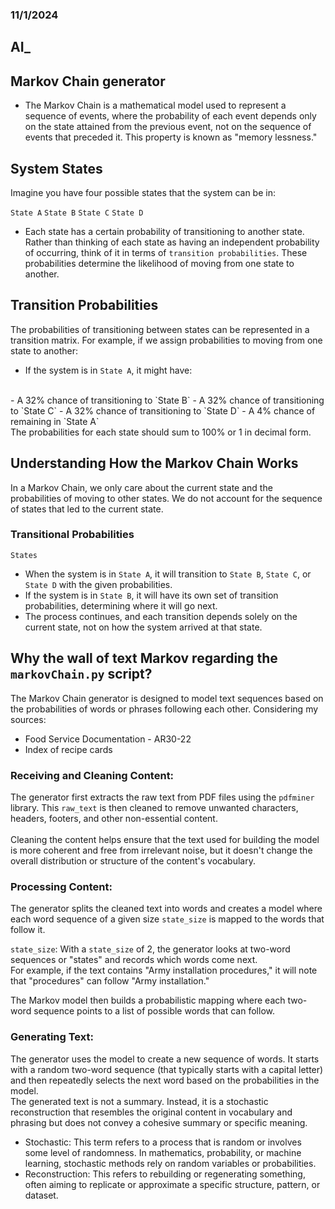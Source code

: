 ### 11/1/2024

## AI_ 


## Markov Chain generator

- The Markov Chain is a mathematical model used to represent a sequence of events, where the probability of each event depends only on the state attained from the previous event, not on the sequence of events that preceded it. This property is known as "memory lessness."<br>

## System States
Imagine you have four possible states that the system can be in:

`State A`
`State B`
`State C`
`State D`

- Each state has a certain probability of transitioning to another state. Rather than thinking of each state as having an independent probability of occurring, think of it in terms of `transition probabilities`. These probabilities determine the likelihood of moving from one state to another.<br>

## Transition Probabilities

The probabilities of transitioning between states can be represented in a transition matrix. For example, if we assign probabilities to moving from one state to another:<br>

- If the system is in `State A`, it might have:<br>
<br>
- A 32% chance of transitioning to `State B`
- A 32% chance of transitioning to `State C`
- A 32% chance of transitioning to `State D`
- A 4% chance of remaining in `State A`
<br>
The probabilities for each state should sum to 100% or 1 in decimal form.

## Understanding How the Markov Chain Works

In a Markov Chain, we only care about the current state and the probabilities of moving to other states. We do not account for the sequence of states that led to the current state.

### Transitional Probabilities

`States`

- When the system is in `State A`, it will transition to `State B`, `State C`, or `State D` with the given probabilities.<br>
- If the system is in `State B`, it will have its own set of transition probabilities, determining where it will go next.<br>
- The process continues, and each transition depends solely on the current state, not on how the system arrived at that state.<br>


## Why the wall of text Markov regarding the `markovChain.py` script? 

The Markov Chain generator is designed to model text sequences based on the probabilities of words or phrases following each other. Considering my sources:<br>

- Food Service Documentation - AR30-22
- Index of recipe cards

### Receiving and Cleaning Content:

The generator first extracts the raw text from PDF files using the `pdfminer` library. This `raw_text` is then cleaned to remove unwanted characters, headers, footers, and other non-essential content.<br>
<br>
Cleaning the content helps ensure that the text used for building the model is more coherent and free from irrelevant noise, but it doesn't change the overall distribution or structure of the content's vocabulary.<br>

### Processing Content:

The generator splits the cleaned text into words and creates a model where each word sequence of a given size `state_size` is mapped to the words that follow it.<br>

`state_size`: With a `state_size` of 2, the generator looks at two-word sequences or "states" and records which words come next.<br>
For example, if the text contains "Army installation procedures," it will note that "procedures" can follow "Army installation."<br>

The Markov model then builds a probabilistic mapping where each two-word sequence points to a list of possible words that can follow.<br>

### Generating Text:

The generator uses the model to create a new sequence of words. It starts with a random two-word sequence (that typically starts with a capital letter) and then repeatedly selects the next word based on the probabilities in the model.<br>
The generated text is not a summary. Instead, it is a stochastic reconstruction that resembles the original content in vocabulary and phrasing but does not convey a cohesive summary or specific meaning.<br>

- Stochastic: This term refers to a process that is random or involves some level of randomness. In mathematics, probability, or machine learning, stochastic methods rely on random variables or probabilities.<br>
- Reconstruction: This refers to rebuilding or regenerating something, often aiming to replicate or approximate a specific structure, pattern, or dataset.<br>
